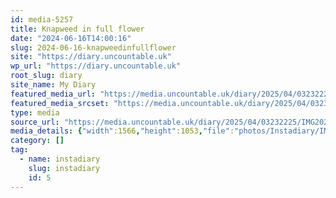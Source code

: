 ```yaml
---
id: media-5257
title: Knapweed in full flower
date: "2024-06-16T14:00:16"
slug: 2024-06-16-knapweedinfullflower
site: "https://diary.uncountable.uk"
wp_url: "https://diary.uncountable.uk"
root_slug: diary
site_name: My Diary
featured_media_url: "https://media.uncountable.uk/diary/2025/04/03232225/IMG20240616150016-edited.webp"
featured_media_srcset: "https://media.uncountable.uk/diary/2025/04/03232225/IMG20240616150016-edited-300x202.webp 300w, https://media.uncountable.uk/diary/2025/04/03232225/IMG20240616150016-edited-1024x689.webp 1024w, https://media.uncountable.uk/diary/2025/04/03232225/IMG20240616150016-edited-150x150.webp 150w, https://media.uncountable.uk/diary/2025/04/03232225/IMG20240616150016-edited-640x430.webp 640w, https://media.uncountable.uk/diary/2025/04/03232225/IMG20240616150016-edited.webp 1566w"
type: media
source_url: "https://media.uncountable.uk/diary/2025/04/03232225/IMG20240616150016-edited.webp"
media_details: {"width":1566,"height":1053,"file":"photos/Instadiary/IMG20240616150016-edited.webp","filesize":175334,"sizes":{"medium":{"file":"IMG20240616150016-edited-300x202.webp","width":300,"height":202,"filesize":30648,"mime_type":"image/webp","source_url":"https://media.uncountable.uk/diary/2025/04/03232225/IMG20240616150016-edited-300x202.webp"},"large":{"file":"IMG20240616150016-edited-1024x689.webp","width":1024,"height":689,"filesize":233642,"mime_type":"image/webp","source_url":"https://media.uncountable.uk/diary/2025/04/03232225/IMG20240616150016-edited-1024x689.webp"},"thumbnail":{"file":"IMG20240616150016-edited-150x150.webp","width":150,"height":150,"filesize":11782,"mime_type":"image/webp","source_url":"https://media.uncountable.uk/diary/2025/04/03232225/IMG20240616150016-edited-150x150.webp"},"mobwidth":{"file":"IMG20240616150016-edited-640x430.webp","width":640,"height":430,"filesize":117070,"mime_type":"image/webp","source_url":"https://media.uncountable.uk/diary/2025/04/03232225/IMG20240616150016-edited-640x430.webp"},"full":{"file":"IMG20240616150016-edited.webp","width":1566,"height":1053,"mime_type":"image/webp","source_url":"https://media.uncountable.uk/diary/2025/04/03232225/IMG20240616150016-edited.webp"}},"image_meta":{"aperture":"0","credit":"","camera":"","caption":"","created_timestamp":"0","copyright":"","focal_length":"0","iso":"0","shutter_speed":"0","title":"","orientation":"0","keywords":[]}}
category: []
tag:
  - name: instadiary
    slug: instadiary
    id: 5
---
```


